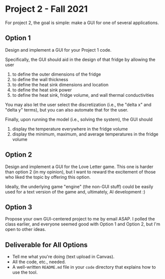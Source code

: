 # Project 2 - Fall 2021

For project 2, the goal is simple: make a GUI for one of several applications. 

## Option 1 

Design and implement a GUI for your Project 1 code.
  
Specifically, the GUI should aid in the design of that fridge by allowing the user

   1. to define the outer dimensions of the fridge
   2. to define the wall thickness
   3. to define the heat sink dimensions and location
   4. to define the heat sink power
   5. to define the heat sink, fridge volume, and 
      wall thermal conductivities

You may also let the user select the discretization (i.e., the "delta x" and "delta y" terms), 
but you can also automate that for the user.  

Finally, upon running the model (i.e., solving the system), the GUI should 

  1. display the temperature everywhere in the fridge volume
  2. display the minimum, maximum, and average temperatures in the fridge volume

## Option 2

Design and implement a GUI for the Love Letter game.  This one is harder than
option 2 (in my opinion), but I want to reward the excitement of those who
liked the topic by offering this option.  

Ideally, the underlying game "engine" (the non-GUI stuff) could be easily
used for a text version of the game and, ultimately, AI development :) 

## Option 3

Propose your own GUI-centered project to me by email ASAP.  I polled the class
earlier, and everyone seemed good with Option 1 and Option 2, but I'm open
to other ideas.


## Deliverable for All Options

  - Tell me what you're doing (text upload in Canvas).
  - All the code, etc., needed.
  - A well-written `README.md` file in your `code` directory that explains
    how to use the tool.